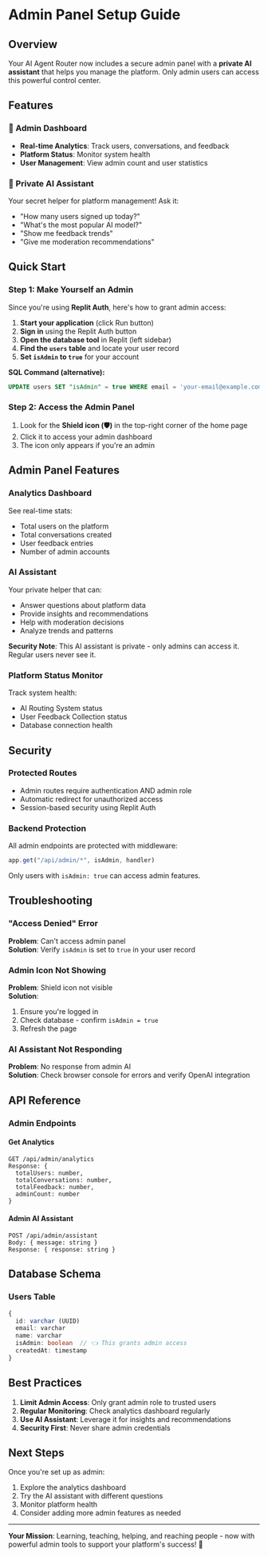 # Admin Panel Setup Guide

## Overview
Your AI Agent Router now includes a secure admin panel with a **private AI assistant** that helps you manage the platform. Only admin users can access this powerful control center.

## Features

### 🎯 Admin Dashboard
- **Real-time Analytics**: Track users, conversations, and feedback
- **Platform Status**: Monitor system health
- **User Management**: View admin count and user statistics

### 🤖 Private AI Assistant
Your secret helper for platform management! Ask it:
- "How many users signed up today?"
- "What's the most popular AI model?"
- "Show me feedback trends"
- "Give me moderation recommendations"

## Quick Start

### Step 1: Make Yourself an Admin
Since you're using **Replit Auth**, here's how to grant admin access:

1. **Start your application** (click Run button)
2. **Sign in** using the Replit Auth button
3. **Open the database tool** in Replit (left sidebar)
4. **Find the `users` table** and locate your user record
5. **Set `isAdmin` to `true`** for your account

**SQL Command (alternative):**
```sql
UPDATE users SET "isAdmin" = true WHERE email = 'your-email@example.com';
```

### Step 2: Access the Admin Panel
1. Look for the **Shield icon (🛡️)** in the top-right corner of the home page
2. Click it to access your admin dashboard
3. The icon only appears if you're an admin

## Admin Panel Features

### Analytics Dashboard
See real-time stats:
- Total users on the platform
- Total conversations created
- User feedback entries
- Number of admin accounts

### AI Assistant
Your private helper that can:
- Answer questions about platform data
- Provide insights and recommendations
- Help with moderation decisions
- Analyze trends and patterns

**Security Note**: This AI assistant is private - only admins can access it. Regular users never see it.

### Platform Status Monitor
Track system health:
- AI Routing System status
- User Feedback Collection status
- Database connection health

## Security

### Protected Routes
- Admin routes require authentication AND admin role
- Automatic redirect for unauthorized access
- Session-based security using Replit Auth

### Backend Protection
All admin endpoints are protected with middleware:
```typescript
app.get("/api/admin/*", isAdmin, handler)
```

Only users with `isAdmin: true` can access admin features.

## Troubleshooting

### "Access Denied" Error
**Problem**: Can't access admin panel  
**Solution**: Verify `isAdmin` is set to `true` in your user record

### Admin Icon Not Showing
**Problem**: Shield icon not visible  
**Solution**: 
1. Ensure you're logged in
2. Check database - confirm `isAdmin = true`
3. Refresh the page

### AI Assistant Not Responding
**Problem**: No response from admin AI  
**Solution**: Check browser console for errors and verify OpenAI integration

## API Reference

### Admin Endpoints

#### Get Analytics
```
GET /api/admin/analytics
Response: {
  totalUsers: number,
  totalConversations: number,
  totalFeedback: number,
  adminCount: number
}
```

#### Admin AI Assistant
```
POST /api/admin/assistant
Body: { message: string }
Response: { response: string }
```

## Database Schema

### Users Table
```typescript
{
  id: varchar (UUID)
  email: varchar
  name: varchar
  isAdmin: boolean  // 👈 This grants admin access
  createdAt: timestamp
}
```

## Best Practices

1. **Limit Admin Access**: Only grant admin role to trusted users
2. **Regular Monitoring**: Check analytics dashboard regularly
3. **Use AI Assistant**: Leverage it for insights and recommendations
4. **Security First**: Never share admin credentials

## Next Steps

Once you're set up as admin:
1. Explore the analytics dashboard
2. Try the AI assistant with different questions
3. Monitor platform health
4. Consider adding more admin features as needed

---

**Your Mission**: Learning, teaching, helping, and reaching people - now with powerful admin tools to support your platform's success! 🚀
